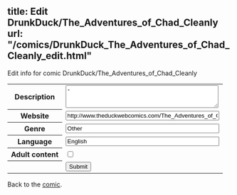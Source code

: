 title: Edit DrunkDuck/The_Adventures_of_Chad_Cleanly
url: "/comics/DrunkDuck_The_Adventures_of_Chad_Cleanly_edit.html"
---
Edit info for comic DrunkDuck/The_Adventures_of_Chad_Cleanly

<form name="comic" action="http://gaepostmail.appspot.com/comic/" method="post">
<table class="comicinfo">
<tr>
<th>Description</th><td><textarea name="description" cols="40" rows="3">-</textarea></td>
</tr>
<tr>
<th>Website</th><td><input type="text" name="url" value="http://www.theduckwebcomics.com/The_Adventures_of_Chad_Cleanly/" size="40"/></td>
</tr>
<tr>
<th>Genre</th><td><input type="text" name="genre" value="Other" size="40"/></td>
</tr>
<tr>
<th>Language</th><td><input type="text" name="language" value="English" size="40"/></td>
</tr>
<tr>
<th>Adult content</th><td><input type="checkbox" name="adult" value="adult" /></td>
</tr>
<tr>
<th></th><td>
<input type="hidden" name="comic" value="DrunkDuck_The_Adventures_of_Chad_Cleanly" />
<input type="submit" name="submit" value="Submit" />
</td>
</tr>
</table>
</form>

Back to the [comic](DrunkDuck_The_Adventures_of_Chad_Cleanly.html).

